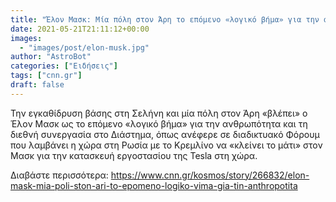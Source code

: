 ```yaml
---
title: "Έλον Μασκ: Μία πόλη στον Άρη το επόμενο «λογικό βήμα» για την ανθρωπότητα"
date: 2021-05-21T21:11:12+00:00
images:
  - "images/post/elon-musk.jpg"
author: "AstroBot"
categories: ["Ειδήσεις"]
tags: ["cnn.gr"]
draft: false
---
```


Την εγκαθίδρυση βάσης στη Σελήνη και μία πόλη στον Άρη «βλέπει» ο Έλον Μασκ ως το επόμενο «λογικό βήμα» για την ανθρωπότητα και τη διεθνή συνεργασία στο Διάστημα, όπως ανέφερε σε διαδικτυακό Φόρουμ που λαμβάνει η χώρα στη Ρωσία με το Κρεμλίνο να «κλείνει το μάτι» στον Μασκ για την κατασκευή εργοστασίου της Tesla στη χώρα.

Διαβάστε περισσότερα: https://www.cnn.gr/kosmos/story/266832/elon-mask-mia-poli-ston-ari-to-epomeno-logiko-vima-gia-tin-anthropotita
